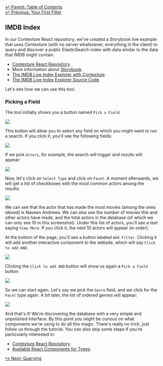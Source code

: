﻿[↩  Parent: Table of Contents](../README.md)  
[↩  Previous: Your First Filter](your-first-filter.md)

## IMDB Index

In our Contexture React repository, we've created a Storybook live
example that uses Contexture (with no server whatsoever, everything in
the client) to query and discover a public ElasticSearch index with
data similar to the data that IMDB might contain.

- [Contexture React Repository](https://github.com/smartprocure/contexture-react).
- More information about [Storybook](https://github.com/storybooks/storybook).
- [The IMDB Live Index Explorer with Contexture](https://smartprocure.github.io/contexture-react/?selectedKind=Index%20Explorer&selectedStory=Advanced%20Search).
- [The IMDB Live Index Explorer Source Code](https://smartprocure.github.io/contexture-react/?selectedKind=Index%20Explorer&selectedStory=Advanced%20Search).

Let's see how we can use this tool.

### Picking a Field

The tool initially shows you a button named `Pick a Field`:

![](https://i.imgur.com/CWz4Moy.png)

This button will allow you to select any field on which you might want
to run a search. If you click it, you'll see the following fields:

![](https://i.imgur.com/RR6vMP1.png)

If we pick `Actors`, for example, the search will trigger and results
will appear:

![](https://i.imgur.com/kep1LIo.png)

Now, let's click on `Select Type` and click on `Facet`. A moment
afterwards, we will get a list of checkboxes with the most common
actors among the results:

![](https://i.imgur.com/2Gq5FEh.png)

We can see that the actor that has made the most movies (among the
ones idexed) is Naveen Andrews. We can also see the number of movies
this and other actors have made, and the total actors in the database
(of which we can only see 10 in this screenshot). Under this list of
actors, you'll see a text saying `View More`. If you click it, the
next 10 actors will appear (in order).

At the bottom of the page, you'll see a button labeled `Add Filter`.
Clicking it will add another interactive component to the website,
which will say `Click to add AND`.

![](https://i.imgur.com/sRHN04n.png)

Clicking the `Click to add AND` button will show us again a `Pick a
Field` button:

![](https://i.imgur.com/oA4LOEK.png)

So we can start again. Let's say we pick the `Genre` field, and we
click for the `Facet` type again. A bit later, the list of ordered
genres will appear:

![](https://i.imgur.com/nfbVlQ2.png)

And that's it! We're discovering the database with a very simple and
unpolished interface. By this point you might be curious on what
components we're using to do all this magic. There's really no trick,
just follow us through the tutorial. You can also skip some steps if
you're particularly interested in:

- [Contexture React Repository](https://github.com/smartprocure/contexture-react).
- [Available React Components for Types](../types/react-components.md).

[↪ Next: Querying](../querying/README.md)
